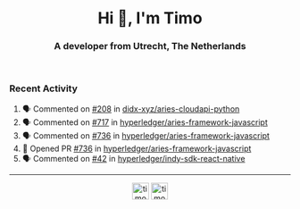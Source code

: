 <h1 align="center">Hi 👋, I'm Timo</h1>
<h3 align="center">A developer from Utrecht, The Netherlands</h3>
<br/>
<!-- https://github.com/rahuldkjain/github-profile-readme-generator --!>

<!--  <p align="left"><img src="https://github-readme-stats.vercel.app/api?username=timoglastra&show_icons=true&count_private=true&" alt="timoglastra" /></p> --!>

<!--
Github language stats
<p align="left"><img src="https://github-readme-stats.vercel.app/api/top-langs/?username=timoglastra&layout=compact" alt="timoglastra" /><p>
-->

<!-- Codestats language stats -->
<!-- <p align="left"><img src="https://codestats-readme.vercel.app/api/top-langs/?username=timoglastra&layout=compact&language_count=12" alt="timoglastra" /><p>    --!>
  
<h3>Recent Activity</h3>

<!--START_SECTION:activity-->
1. 🗣 Commented on [#208](https://github.com/didx-xyz/aries-cloudapi-python/issues/208) in [didx-xyz/aries-cloudapi-python](https://github.com/didx-xyz/aries-cloudapi-python)
2. 🗣 Commented on [#717](https://github.com/hyperledger/aries-framework-javascript/issues/717) in [hyperledger/aries-framework-javascript](https://github.com/hyperledger/aries-framework-javascript)
3. 🗣 Commented on [#736](https://github.com/hyperledger/aries-framework-javascript/issues/736) in [hyperledger/aries-framework-javascript](https://github.com/hyperledger/aries-framework-javascript)
4. 💪 Opened PR [#736](https://github.com/hyperledger/aries-framework-javascript/pull/736) in [hyperledger/aries-framework-javascript](https://github.com/hyperledger/aries-framework-javascript)
5. 🗣 Commented on [#42](https://github.com/hyperledger/indy-sdk-react-native/issues/42) in [hyperledger/indy-sdk-react-native](https://github.com/hyperledger/indy-sdk-react-native)
<!--END_SECTION:activity-->

---

<p align="center">
<a href="https://twitter.com/timoglastra" target="blank"><img align="center" src="https://cdn.jsdelivr.net/npm/simple-icons@3.0.1/icons/twitter.svg" alt="timoglastra" height="30" width="30" /></a>
<a href="https://linkedin.com/in/timoglastra" target="blank"><img align="center" src="https://cdn.jsdelivr.net/npm/simple-icons@3.0.1/icons/linkedin.svg" alt="timoglastra" height="30" width="30" /></a>
</p>



